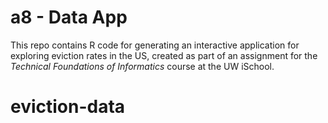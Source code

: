 # a8 - Data App


This repo contains R code for generating an interactive application for exploring eviction rates in the US,
created as part of an assignment for the _Technical Foundations of Informatics_ course at the UW iSchool.
# eviction-data
